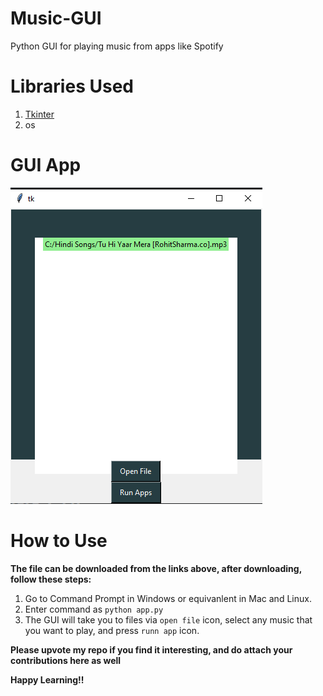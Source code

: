 # Music-GUI
Python GUI for playing music from apps like Spotify

# Libraries Used

1. [Tkinter](https://docs.python.org/3/library/tkinter.html)
2. os

# GUI App

![](gui.PNG)

# How to Use

**The file can be downloaded from the links above, after downloading, follow these steps:**
1. Go to Command Prompt in Windows or equivanlent in Mac and Linux.
2. Enter command as `python app.py`
3. The GUI will take you to files via `open file` icon, select any music that you want to play, and press `runn app` icon.

**Please upvote my repo if you find it interesting, and do attach your contributions here as well**

**Happy Learning!!**
